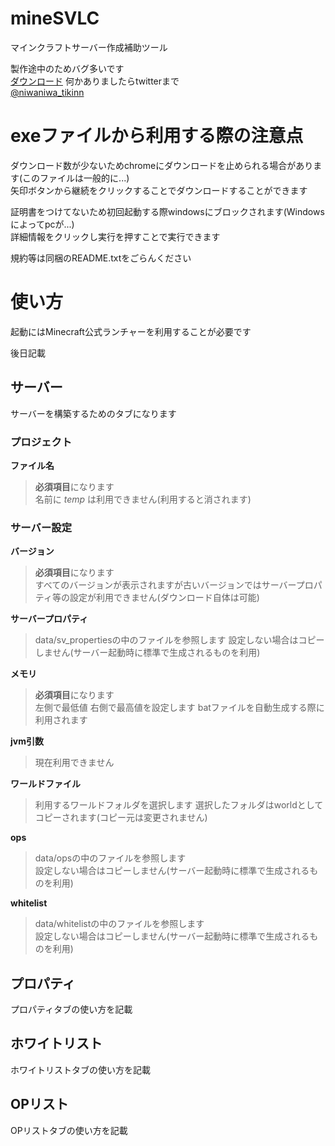# mineSVLC
マインクラフトサーバー作成補助ツール  
  
製作途中のためバグ多いです  
[ダウンロード](https://github.com/tikitiki0370/mineSVLC/releases/tag/v0.0.2)
何かありましたらtwitterまで  
[@niwaniwa_tikinn](https://twitter.com/niwaniwa_tikinn)

# exeファイルから利用する際の注意点
ダウンロード数が少ないためchromeにダウンロードを止められる場合があります(このファイルは一般的に...)  
矢印ボタンから継続をクリックすることでダウンロードすることができます  

証明書をつけてないため初回起動する際windowsにブロックされます(Windows によってpcが...)  
詳細情報をクリックし実行を押すことで実行できます

規約等は同梱のREADME.txtをごらんください

# 使い方  
起動にはMinecraft公式ランチャーを利用することが必要です  

後日記載
## サーバー
サーバーを構築するためのタブになります  
### プロジェクト
**ファイル名**  
> **必須項目**になります  
> 名前に *temp* は利用できません(利用すると消されます)  
  
### サーバー設定
**バージョン**  
> **必須項目**になります  
> すべてのバージョンが表示されますが古いバージョンではサーバープロパティ等の設定が利用できません(ダウンロード自体は可能) 
   
**サーバープロパティ**
> data/sv_propertiesの中のファイルを参照します
> 設定しない場合はコピーしません(サーバー起動時に標準で生成されるものを利用)  
  
**メモリ**
> **必須項目**になります  
> 左側で最低値 右側で最高値を設定します
> batファイルを自動生成する際に利用されます  
  
**jvm引数**
> 現在利用できません  
  
**ワールドファイル**  
> 利用するワールドフォルダを選択します
> 選択したフォルダはworldとしてコピーされます(コピー元は変更されません)  
  
**ops**
> data/opsの中のファイルを参照します  
> 設定しない場合はコピーしません(サーバー起動時に標準で生成されるものを利用)  
  
**whitelist**
> data/whitelistの中のファイルを参照します  
> 設定しない場合はコピーしません(サーバー起動時に標準で生成されるものを利用)  
## プロパティ
プロパティタブの使い方を記載

## ホワイトリスト
ホワイトリストタブの使い方を記載

## OPリスト
OPリストタブの使い方を記載
